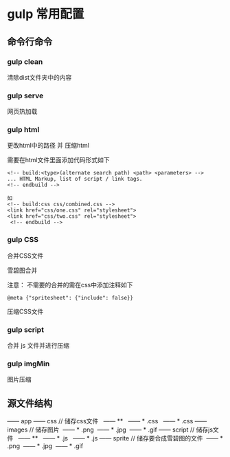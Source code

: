 # gulp 常用配置

## 命令行命令

### gulp clean 
清除dist文件夹中的内容

### gulp serve
网页热加载

### gulp html 
更改html中的路径 并 压缩html

需要在html文件里面添加代码形式如下

	<!-- build:<type>(alternate search path) <path> <parameters> -->
	... HTML Markup, list of script / link tags.
	<!-- endbuild -->
	 
	如     
	<!-- build:css css/combined.css -->
	<link href="css/one.css" rel="stylesheet">
	<link href="css/two.css" rel="stylesheet">
	 <!-- endbuild -->

### gulp CSS
合并CSS文件

雪碧图合并

注意： 不需要的合并的需在css中添加注释如下

	@meta {"spritesheet": {"include": false}} 
	
压缩CSS文件   

### gulp script
合并 js 文件并进行压缩

### gulp imgMin
图片压缩

## 源文件结构

—— app
  —— css	// 储存css文件
     —— **
       —— * .css
     —— * .css
  —— images	// 储存图片
    —— * .png
    —— * .jpg
    —— * .gif
 —— script	// 储存js文件
      —— **
       —— * .js
     —— * .js
 —— sprite	// 储存要合成雪碧图的文件
    —— * .png
    —— * .jpg
    —— * .gif

